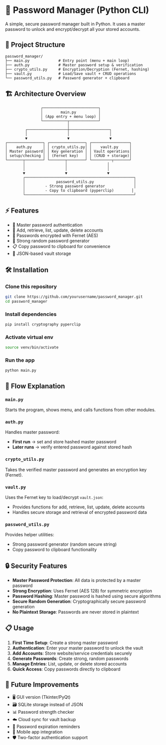 # 🔐 Password Manager (Python CLI)

A simple, secure password manager built in Python. It uses a master password to unlock and encrypt/decrypt all your stored accounts.

## 📂 Project Structure

```
password_manager/
├── main.py             # Entry point (menu + main loop)
├── auth.py             # Master password setup & verification
├── crypto_utils.py     # Encryption/Decryption (Fernet, hashing)
├── vault.py            # Load/Save vault + CRUD operations
└── password_utils.py   # Password generator + clipboard
```

## 🏗️ Architecture Overview

```
                ┌─────────────────────────┐
                │        main.py          │
                │ (App entry + menu loop) │
                └───────────┬─────────────┘
                            │
         ┌──────────────────┼──────────────────┐
         │                  │                  │
         ▼                  ▼                  ▼
┌────────────────┐ ┌────────────────┐ ┌─────────────────┐
│    auth.py     │ │ crypto_utils.py│ │    vault.py     │
│ Master password│ │ Key generation │ │ Vault operations│
│ setup/checking │ │ (Fernet key)   │ │ (CRUD + storage)│
└───────┬────────┘ └───────┬────────┘ └─────────┬───────┘
        │                  │                  │
        │                  │                  │
        ▼                  ▼                  ▼
        ┌─────────────────────────────────────────────────┐
        │              password_utils.py                  │
        │         - Strong password generator             │
        │         - Copy to clipboard (pyperclip)        │
        └─────────────────────────────────────────────────┘
```

## ⚡ Features

- 🔑 Master password authentication
- 📝 Add, retrieve, list, update, delete accounts
- 🔐 Passwords encrypted with Fernet (AES)
- 🎲 Strong random password generator
- 📋 Copy password to clipboard for convenience
- 💾 JSON-based vault storage

## 🛠 Installation

### Clone this repository

```bash
git clone https://github.com/yourusername/password_manager.git
cd password_manager
```

### Install dependencies

```bash
pip install cryptography pyperclip
```

### Activate virtual env

```bash
source venv/bin/activate
```

### Run the app

```bash
python main.py
```

## 📌 Flow Explanation

### `main.py`

Starts the program, shows menu, and calls functions from other modules.

### `auth.py`

Handles master password:

- **First run** → set and store hashed master password
- **Later runs** → verify entered password against stored hash

### `crypto_utils.py`

Takes the verified master password and generates an encryption key (Fernet).

### `vault.py`

Uses the Fernet key to load/decrypt `vault.json`:

- Provides functions for add, retrieve, list, update, delete accounts
- Handles secure storage and retrieval of encrypted password data

### `password_utils.py`

Provides helper utilities:

- Strong password generator (random secure string)
- Copy password to clipboard functionality

## 🔒 Security Features

- **Master Password Protection**: All data is protected by a master password
- **Strong Encryption**: Uses Fernet (AES 128) for symmetric encryption
- **Password Hashing**: Master password is hashed using secure algorithms
- **Secure Random Generation**: Cryptographically secure password generation
- **No Plaintext Storage**: Passwords are never stored in plaintext

## 📋 Usage

1. **First Time Setup**: Create a strong master password
2. **Authentication**: Enter your master password to unlock the vault
3. **Add Accounts**: Store website/service credentials securely
4. **Generate Passwords**: Create strong, random passwords
5. **Manage Entries**: List, update, or delete stored accounts
6. **Quick Access**: Copy passwords directly to clipboard

## 🚀 Future Improvements

- 🖥️ GUI version (Tkinter/PyQt)
- 🗃️ SQLite storage instead of JSON
- 📊 Password strength checker
- ☁️ Cloud sync for vault backup
- 🔄 Password expiration reminders
- 📱 Mobile app integration
- 🛡️ Two-factor authentication support
